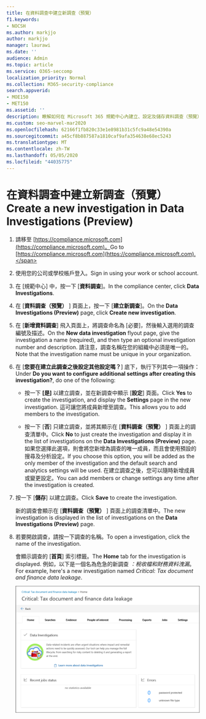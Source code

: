 ```yaml
---
title: 在資料調查中建立新調查（預覽）
f1.keywords:
- NOCSH
ms.author: markjjo
author: markjjo
manager: laurawi
ms.date: ''
audience: Admin
ms.topic: article
ms.service: O365-seccomp
localization_priority: Normal
ms.collection: M365-security-compliance
search.appverid:
- MOE150
- MET150
ms.assetid: ''
description: 瞭解如何在 Microsoft 365 規範中心內建立、設定及儲存資料調查（預覽）中的新調查。
ms.custom: seo-marvel-mar2020
ms.openlocfilehash: 62166f1fb820c33e1e8981b31c5fc9a48e54390a
ms.sourcegitcommit: a45cf8b887587a1810caf9afa354638e68ec5243
ms.translationtype: MT
ms.contentlocale: zh-TW
ms.lasthandoff: 05/05/2020
ms.locfileid: "44035775"
---
```

# <a name="create-a-new-investigation-in-data-investigations-preview"></a><span data-ttu-id="b6f67-103">在資料調查中建立新調查（預覽）</span><span class="sxs-lookup"><span data-stu-id="b6f67-103">Create a new investigation in Data Investigations (Preview)</span></span>

1. <span data-ttu-id="b6f67-104">請移至 [https://compliance.microsoft.com](https://compliance.microsoft.com)。</span><span class="sxs-lookup"><span data-stu-id="b6f67-104">Go to [https://compliance.microsoft.com](https://compliance.microsoft.com).</span></span>
    
2. <span data-ttu-id="b6f67-105">使用您的公司或學校帳戶登入。</span><span class="sxs-lookup"><span data-stu-id="b6f67-105">Sign in using your work or school account.</span></span>
    
3. <span data-ttu-id="b6f67-106">在 [規範中心] 中，按一下 [**資料調查**]。</span><span class="sxs-lookup"><span data-stu-id="b6f67-106">In the compliance center, click **Data Investigations**.</span></span>
 
4. <span data-ttu-id="b6f67-107">在 [**資料調查（預覽）** ] 頁面上，按一下 [**建立新調查**]。</span><span class="sxs-lookup"><span data-stu-id="b6f67-107">On the **Data Investigations (Preview)** page, click **Create new investigation**.</span></span>
    
5. <span data-ttu-id="b6f67-108">在 [**新增資料調查**] 飛入頁面上，將調查命名為 [必要]，然後輸入選用的調查編號及描述。</span><span class="sxs-lookup"><span data-stu-id="b6f67-108">On the **New data investigation** flyout page, give the investigation a name (required), and then type an optional investigation number and description.</span></span> <span data-ttu-id="b6f67-109">請注意，調查名稱在您的組織中必須是唯一的。</span><span class="sxs-lookup"><span data-stu-id="b6f67-109">Note that the investigation name must be unique in your organization.</span></span>

6. <span data-ttu-id="b6f67-110">在 [**您要在建立此調查之後設定其他設定嗎？**] 底下，執行下列其中一項操作：</span><span class="sxs-lookup"><span data-stu-id="b6f67-110">Under **Do you want to configure additional settings after creating this investigation?**, do one of the following:</span></span>

    - <span data-ttu-id="b6f67-111">按一下 **[是]** 以建立調查，並在新調查中顯示 [**設定**] 頁面。</span><span class="sxs-lookup"><span data-stu-id="b6f67-111">Click **Yes** to create the investigation, and display the **Settings** page in the new investigation.</span></span> <span data-ttu-id="b6f67-112">這可讓您將成員新增至調查。</span><span class="sxs-lookup"><span data-stu-id="b6f67-112">This allows you to add members to the investigation.</span></span>
    
    - <span data-ttu-id="b6f67-113">按一下 [**否**] 只建立調查，並將其顯示在 [**資料調查（預覽）** ] 頁面上的調查清單中。</span><span class="sxs-lookup"><span data-stu-id="b6f67-113">Click **No** to just create the investigation and display it in the list of investigations on the **Data Investigations (Preview)** page.</span></span> <span data-ttu-id="b6f67-114">如果您選擇此選項，則會將您新增為調查的唯一成員，而且會使用預設的搜尋及分析設定。</span><span class="sxs-lookup"><span data-stu-id="b6f67-114">If you choose this option, you will be added as the only member of the investigation and the default search and analytics settings will be used.</span></span> <span data-ttu-id="b6f67-115">在建立調查之後，您可以隨時新增成員或變更設定。</span><span class="sxs-lookup"><span data-stu-id="b6f67-115">You can add members or change settings any time after the investigation is created.</span></span>

7. <span data-ttu-id="b6f67-116">按一下 [**儲存**] 以建立調查。</span><span class="sxs-lookup"><span data-stu-id="b6f67-116">Click **Save** to create the investigation.</span></span>

    <span data-ttu-id="b6f67-117">新的調查會顯示在 [**資料調查（預覽）** ] 頁面上的調查清單中。</span><span class="sxs-lookup"><span data-stu-id="b6f67-117">The new investigation is displayed in the list of investigations on the **Data Investigations (Preview)** page.</span></span> 

8. <span data-ttu-id="b6f67-118">若要開啟調查，請按一下調查的名稱。</span><span class="sxs-lookup"><span data-stu-id="b6f67-118">To open a investigation, click the name of the investigation.</span></span> 

    <span data-ttu-id="b6f67-119">會顯示調查的 [**首頁**] 索引標籤。</span><span class="sxs-lookup"><span data-stu-id="b6f67-119">The **Home** tab for the investigation is displayed.</span></span> <span data-ttu-id="b6f67-120">例如，以下是一個名為危急的新調查 *：稅收檔和財務資料洩漏*。</span><span class="sxs-lookup"><span data-stu-id="b6f67-120">For example, here's a new investigation named *Critical: Tax document and finance data leakage*.</span></span>

    ![資料調查中的新調查調查的 [首頁] 索引標籤](../media/NewDataInvestigations.png)
